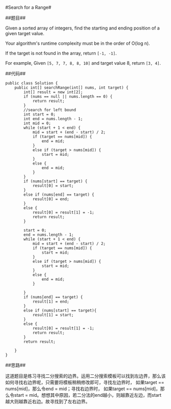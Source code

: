 #Search for a Range#

##题目##

Given a sorted array of integers, find the starting and ending position of a given target value.

Your algorithm's runtime complexity must be in the order of O(log n).

If the target is not found in the array, return `[-1, -1]`.

For example,
Given `[5, 7, 7, 8, 8, 10]` and target value 8,
return `[3, 4]`.

	
##代码##

	public class Solution {
	    public int[] searchRange(int[] nums, int target) {
	        int[] result = new int[2];
	        if (nums == null || nums.length == 0) {
	            return result;
	        }
	        //search for left bound
	        int start = 0;
	        int end = nums.length - 1;
	        int mid = 0;
	        while (start + 1 < end) {
	            mid = start + (end - start) / 2;
	            if (target == nums[mid]) {
	                end = mid;        
	            }
	            else if (target > nums[mid]) {
	                start = mid;
	            }
	            else {
	                end = mid;
	            }
	        }
	        if (nums[start] == target) {
	            result[0] = start;
	        }
	        else if (nums[end] == target) {
	            result[0] = end;
	        }
	        else {
	            result[0] = result[1] = -1;
	            return result;
	        }
	        
	        start = 0;
	        end = nums.length - 1;
	        while (start + 1 < end) {
	            mid = start + (end - start) / 2;
	            if (target == nums[mid]) {
	                start = mid;        
	            }
	            else if (target > nums[mid]) {
	                start = mid;
	            }
	            else {
	                end = mid;
	            }
	            
	        }
	        if (nums[end] == target) {
	            result[1] = end;
	        }
	        else if (nums[start] == target){
	            result[1] = start;
	        }
	        else {
	            result[0] = result[1] = -1;
	            return result;
	        }
	        return result;
	        
	    }
	}

##思路##

这道题目是练习寻找二分搜索的边界。运用二分搜索模板可以找到左边界，那么该如何寻找右边界呢，只需要将模板稍稍修改即可，寻找左边界时，
如果target == nums[mid]，那么令end = mid；寻找右边界时，
如果target == nums[mid]，那么令start = mid。想想其中原因，若二分法的end越小，则越靠近左边，而start越大则越靠近右边。故寻找到了左右边界。  